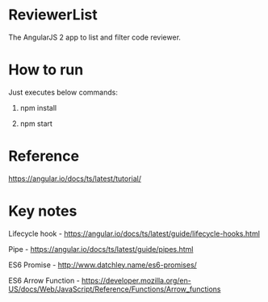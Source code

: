 # ReviewerList
The AngularJS 2 app to list and filter code reviewer.

# How to run
Just executes below commands:

1. npm install

2. npm start


# Reference
  https://angular.io/docs/ts/latest/tutorial/
  
# Key notes
  Lifecycle hook - https://angular.io/docs/ts/latest/guide/lifecycle-hooks.html
  
  Pipe - https://angular.io/docs/ts/latest/guide/pipes.html
  
  ES6 Promise - http://www.datchley.name/es6-promises/
  
  ES6 Arrow Function - https://developer.mozilla.org/en-US/docs/Web/JavaScript/Reference/Functions/Arrow_functions
  
